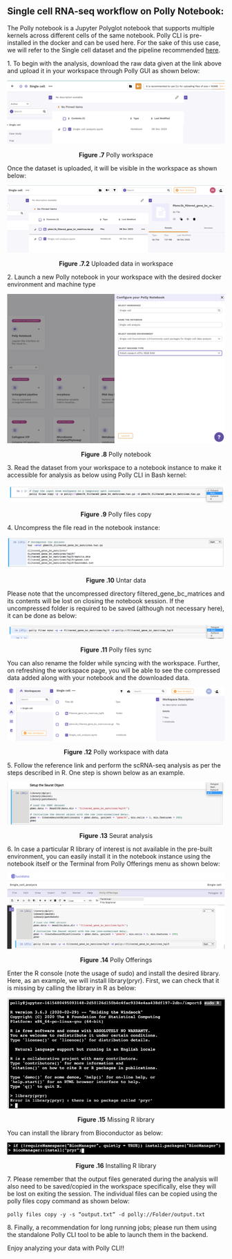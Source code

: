 ## Single cell RNA-seq workflow on Polly Notebook:

The Polly notebook is a Jupyter Polyglot notebook that supports multiple kernels across different cells of the same notebook. Polly CLI is pre-installed in the docker and can be used here. For the sake of this use case, we will refer to the Single cell dataset and the pipeline recommended [here](https://satijalab.org/seurat/articles/pbmc3k_tutorial.html "https://satijalab.org/seurat/articles/pbmc3k_tutorial.html").

1\. To begin with the analysis, download the raw data given at the link above and upload it in your workspace through Polly GUI as shown below:

![Gists_Figures](../img/Gists_Figures/SCUpload.png) <center>**Figure .7** Polly workspace</center>

Once the dataset is uploaded, it will be visible in the workspace as shown below:

![Gists_Figures](../img/Gists_Figures/SCfile.png) <center>**Figure .7.2** Uploaded data in workspace</center>

2\. Launch a new Polly notebook in your workspace with the desired docker environment and machine type

![Gists_Figures](../img/Gists_Figures/Singlecellnb.png) <center>**Figure .8** Polly notebook</center>

3\. Read the dataset from your workspace to a notebook instance to make it accessible for analysis as below using Polly CLI in Bash kernel:

![Gists_Figures](../img/Gists_Figures/Gists_fig9.png) <center>**Figure .9** Polly files copy</center>

4\. Uncompress the file read in the notebook instance:

![Gists_Figures](../img/Gists_Figures/Gists_fig10.png) <center>**Figure .10** Untar data</center>

Please note that the uncompressed directory filtered\_gene\_bc\_matrices and its contents will be lost on closing the notebook session. If the uncompressed folder is required to be saved (although not necessary here), it can be done as below:

![Gists_Figures](../img/Gists_Figures/Gists_fig11.png) <center>**Figure .11** Polly files sync</center>

You can also rename the folder while syncing with the workspace. Further, on refreshing the workspace page, you will be able to see the compressed data added along with your notebook and the downloaded data.

![Gists_Figures](../img/Gists_Figures/Gists_fig12.png) <center>**Figure .12** Polly workspace with data</center>

5\. Follow the reference link and perform the scRNA-seq analysis as per the steps described in R. One step is shown below as an example.

![Gists_Figures](../img/Gists_Figures/Gists_fig13.png) <center>**Figure .13** Seurat analysis</center>

6\. In case a particular R library of interest is not available in the pre-built environment, you can easily install it in the notebook instance using the notebook itself or the Terminal from Polly Offerings menu as shown below:

![Gists_Figures](../img/Gists_Figures/Gists_fig14.png) <center>**Figure .14** Polly Offerings</center>

Enter the R console (note the usage of sudo) and install the desired library. Here, as an example, we will install library(pryr). First, we can check that it is missing by calling the library in R as below:

![Gists_Figures](../img/Gists_Figures/Gists_fig15.png) <center>**Figure .15** Missing R library</center>

You can install the library from Bioconductor as below:

![Gists_Figures](../img/Gists_Figures/Gists_fig16.png) <center>**Figure .16** Installing R library</center>

7\. Please remember that the output files generated during the analysis will also need to be saved/copied in the workspace specifically, else they will be lost on exiting the session. The individual files can be copied using the polly files copy command as shown below:

<pre><code>polly files copy -y -s “output.txt“ -d polly://Folder/output.txt</code></pre>

8\. Finally, a recommendation for long running jobs; please run them using the standalone Polly CLI tool to be able to launch them in the backend.

Enjoy analyzing your data with Polly CLI!!
